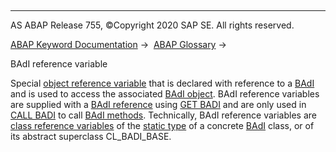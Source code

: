  

* * *

AS ABAP Release 755, ©Copyright 2020 SAP SE. All rights reserved.

[ABAP Keyword Documentation](javascript:call_link\('abenabap.htm'\)) →  [ABAP Glossary](javascript:call_link\('abenabap_glossary.htm'\)) → 

BAdI reference variable

Special [object reference variable](javascript:call_link\('abenobject_refer_variable_glosry.htm'\) "Glossary Entry") that is declared with reference to a [BAdI](javascript:call_link\('abenbadi_glosry.htm'\) "Glossary Entry") and is used to access the associated [BAdI object](javascript:call_link\('abenbadi_object_glosry.htm'\) "Glossary Entry"). BAdI reference variables are supplied with a [BAdI reference](javascript:call_link\('abenbadi_reference_glosry.htm'\) "Glossary Entry") using [GET BADI](javascript:call_link\('abapget_badi.htm'\)) and are only used in [CALL BADI](javascript:call_link\('abapcall_badi.htm'\)) to call [BAdI methods](javascript:call_link\('abenbadi_method_glosry.htm'\) "Glossary Entry"). Technically, BAdI reference variables are [class reference variables](javascript:call_link\('abenclass_reference_variabl_glosry.htm'\) "Glossary Entry") of the [static type](javascript:call_link\('abenstatic_type_glosry.htm'\) "Glossary Entry") of a concrete [BAdI](javascript:call_link\('abenbadi_class_glosry.htm'\) "Glossary Entry") class, or of its abstract superclass CL\_BADI\_BASE.